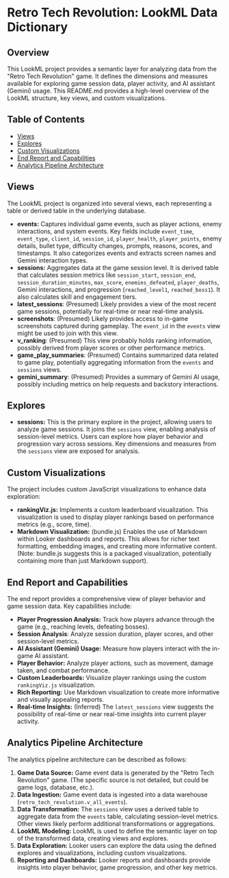 # Retro Tech Revolution: LookML Data Dictionary

## Overview

This LookML project provides a semantic layer for analyzing data from the "Retro Tech Revolution" game. It defines the dimensions and measures available for exploring game session data, player activity, and AI assistant (Gemini) usage. This README.md provides a high-level overview of the LookML structure, key views, and custom visualizations.

## Table of Contents

* [Views](#views)
* [Explores](#explores)
* [Custom Visualizations](#custom-visualizations)
* [End Report and Capabilities](#end-report-and-capabilities)
* [Analytics Pipeline Architecture](#analytics-pipeline-architecture)

## Views

The LookML project is organized into several views, each representing a table or derived table in the underlying database.

* **events:** Captures individual game events, such as player actions, enemy interactions, and system events.  Key fields include `event_time`, `event_type`, `client_id`, `session_id`, `player_health`, `player_points`, enemy details, bullet type, difficulty changes, prompts, reasons, scores, and timestamps.  It also categorizes events and extracts screen names and Gemini interaction types.
* **sessions:** Aggregates data at the game session level.  It is derived table that calculates session metrics like `session_start`, `session_end`, `session_duration_minutes`, `max_score`, `enemies_defeated`, `player_deaths`, Gemini interactions, and progression (`reached_level1`, `reached_boss1`).  It also calculates skill and engagement tiers.
* **latest_sessions**: (Presumed) Likely provides a view of the most recent game sessions, potentially for real-time or near real-time analysis.
* **screenshots**: (Presumed) Likely provides access to in-game screenshots captured during gameplay.  The `event_id` in the `events` view might be used to join with this view.
* **v_ranking**: (Presumed) This view probably holds ranking information, possibly derived from player scores or other performance metrics.
* **game_play_summaries**: (Presumed) Contains summarized data related to game play, potentially aggregating information from the `events` and `sessions` views.
* **gemini_summary**: (Presumed) Provides a summary of Gemini AI usage, possibly including metrics on help requests and backstory interactions.

## Explores

* **sessions:** This is the primary explore in the project, allowing users to analyze game sessions. It joins the `sessions` view, enabling analysis of session-level metrics.  Users can explore how player behavior and progression vary across sessions.  Key dimensions and measures from the `sessions` view are exposed for analysis.

## Custom Visualizations

The project includes custom JavaScript visualizations to enhance data exploration:

* **rankingViz.js:** Implements a custom leaderboard visualization. This visualization is used to display player rankings based on performance metrics (e.g., score, time).
* **Markdown Visualization:** (bundle.js) Enables the use of Markdown within Looker dashboards and reports. This allows for richer text formatting, embedding images, and creating more informative content.  (Note: bundle.js suggests this is a packaged visualization, potentially containing more than just Markdown support).

## End Report and Capabilities

The end report provides a comprehensive view of player behavior and game session data.  Key capabilities include:

* **Player Progression Analysis:** Track how players advance through the game (e.g., reaching levels, defeating bosses).
* **Session Analysis**: Analyze session duration, player scores, and other session-level metrics.
* **AI Assistant (Gemini) Usage:** Measure how players interact with the in-game AI assistant.
* **Player Behavior:** Analyze player actions, such as movement, damage taken, and combat performance.
* **Custom Leaderboards:** Visualize player rankings using the custom `rankingViz.js` visualization.
* **Rich Reporting:** Use Markdown visualization to create more informative and visually appealing reports.
* **Real-time Insights:** (Inferred) The `latest_sessions` view suggests the possibility of real-time or near real-time insights into current player activity.

## Analytics Pipeline Architecture

The analytics pipeline architecture can be described as follows:

1.  **Game Data Source:** Game event data is generated by the "Retro Tech Revolution" game.  (The specific source is not detailed, but could be game logs, database, etc.).
2.  **Data Ingestion:** Game event data is ingested into a data warehouse (`retro_tech_revolution.v_all_events`).
3.  **Data Transformation:** The `sessions` view uses a derived table to aggregate data from the `events` table, calculating session-level metrics.  Other views likely perform additional transformations or aggregations.
4.  **LookML Modeling:** LookML is used to define the semantic layer on top of the transformed data, creating views and explores.
5.  **Data Exploration:** Looker users can explore the data using the defined explores and visualizations, including custom visualizations.
6.  **Reporting and Dashboards:** Looker reports and dashboards provide insights into player behavior, game progression, and other key metrics.
